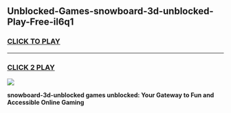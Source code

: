 
## Unblocked-Games-snowboard-3d-unblocked-Play-Free-il6q1
<h3>
<a href="https://premium76.site?title=snowboard-3d-unblocked&ref=21A">CLICK TO PLAY</a></h3>
<hr>

<h3>
<a href="https://premium76.site?title=snowboard-3d-unblocked&ref=21A">CLICK 2 PLAY</a>
  
</h3>

<a href="https://premium76.site?title=snowboard-3d-unblocked&ref=21A"><img src="https://clearcache.store/games.png"></a>


**snowboard-3d-unblocked games unblocked: Your Gateway to Fun and Accessible Online Gaming**
